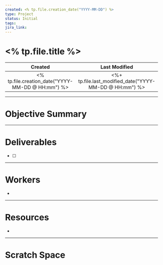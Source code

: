 ```yaml
---
created: <% tp.file.creation_date("YYYY-MM-DD") %>
type: Project
status: Initial
tags: 
jira_link:
---
```

# <% tp.file.title %>

|                      Created                      |                      Last Modified                      |
|:-------------------------------------------------:|:-------------------------------------------------------:|
| <% tp.file.creation_date("YYYY-MM-DD @ HH:mm") %> | <%+ tp.file.last_modified_date("YYYY-MM-DD @ HH:mm") %> |

---
# Objective Summary



---
# Deliverables
- [ ] 


---
# Workers
- 


---
# Resources
- 


---
# Scratch Space

